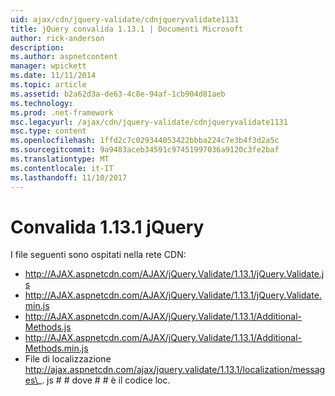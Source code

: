 ```yaml
---
uid: ajax/cdn/jquery-validate/cdnjqueryvalidate1131
title: jQuery convalida 1.13.1 | Documenti Microsoft
author: rick-anderson
description: 
ms.author: aspnetcontent
manager: wpickett
ms.date: 11/11/2014
ms.topic: article
ms.assetid: b2a62d3a-de63-4c8e-94af-1cb904d81aeb
ms.technology: 
ms.prod: .net-framework
msc.legacyurl: /ajax/cdn/jquery-validate/cdnjqueryvalidate1131
msc.type: content
ms.openlocfilehash: 1ffd2c7c029344053422bbba224c7e3b4f3d2a5c
ms.sourcegitcommit: 9a9483aceb34591c97451997036a9120c3fe2baf
ms.translationtype: MT
ms.contentlocale: it-IT
ms.lasthandoff: 11/10/2017
---
```

<a name="jquery-validation-1131"></a>Convalida 1.13.1 jQuery
====================
I file seguenti sono ospitati nella rete CDN:

- http://AJAX.aspnetcdn.com/AJAX/jQuery.Validate/1.13.1/jQuery.Validate.js
- http://AJAX.aspnetcdn.com/AJAX/jQuery.Validate/1.13.1/jQuery.Validate.min.js
- http://AJAX.aspnetcdn.com/AJAX/jQuery.Validate/1.13.1/Additional-Methods.js
- http://AJAX.aspnetcdn.com/AJAX/jQuery.Validate/1.13.1/Additional-Methods.min.js
- File di localizzazione http://ajax.aspnetcdn.com/ajax/jquery.validate/1.13.1/localization/messages\_. js # # dove # # è il codice loc.
